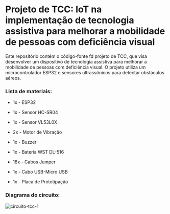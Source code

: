 # Projeto de TCC: IoT na implementação de tecnologia assistiva para melhorar a mobilidade de pessoas com deficiência visual

Este repositório contém o código-fonte fd projeto de TCC, que visa desenvolver um dispositivo de tecnologia assistiva para melhorar a mobilidade de pessoas com deficiência visual. O projeto utiliza um microcontrolador ESP32 e sensores ultrassônicos para detectar obstáculos aéreos.

### Lista de materiais:
- 1x - ESP32

- 1x - Sensor HC-SR04

- 1x - Sensor VL53L0X

- 2x - Motor de Vibração

- 1x - Buzzer

- 1x - Bateria WST DL-516

- 18x - Cabos Jumper

- 1x - Cabo USB-Micro USB

- 1x - Placa de Prototipação

### Diagrama do circuito:
![circuito-tcc-1](https://github.com/user-attachments/assets/fc140b24-e4f3-427c-be30-ae1b2507c2ac)

